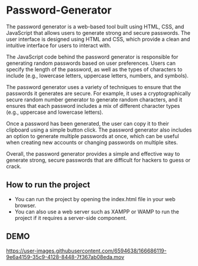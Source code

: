 # Password-Generator
The password generator is a web-based tool built using HTML, CSS, and JavaScript that allows users to generate strong and secure passwords. The user interface is designed using HTML and CSS, which provide a clean and intuitive interface for users to interact with.

The JavaScript code behind the password generator is responsible for generating random passwords based on user preferences. Users can specify the length of the password, as well as the types of characters to include (e.g., lowercase letters, uppercase letters, numbers, and symbols).

The password generator uses a variety of techniques to ensure that the passwords it generates are secure. For example, it uses a cryptographically secure random number generator to generate random characters, and it ensures that each password includes a mix of different character types (e.g., uppercase and lowercase letters).

Once a password has been generated, the user can copy it to their clipboard using a simple button click. The password generator also includes an option to generate multiple passwords at once, which can be useful when creating new accounts or changing passwords on multiple sites.

Overall, the password generator provides a simple and effective way to generate strong, secure passwords that are difficult for hackers to guess or crack.

## How to run the project
+ You can run the project by opening the index.html file in your web browser. 
+ You can also use a web server such as XAMPP or WAMP to run the project if it requires a server-side component.

## DEMO
https://user-images.githubusercontent.com/6594638/166686119-9e6a4159-35c9-4128-8448-7f367ab08eda.mov

